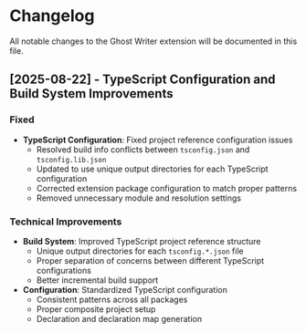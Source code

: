 # Changelog

All notable changes to the Ghost Writer extension will be documented in this file.

## [2025-08-22] - TypeScript Configuration and Build System Improvements

### Fixed

- **TypeScript Configuration**: Fixed project reference configuration issues
    - Resolved build info conflicts between `tsconfig.json` and `tsconfig.lib.json`
    - Updated to use unique output directories for each TypeScript configuration
    - Corrected extension package configuration to match proper patterns
    - Removed unnecessary module and resolution settings

### Technical Improvements

- **Build System**: Improved TypeScript project reference structure
    - Unique output directories for each `tsconfig.*.json` file
    - Proper separation of concerns between different TypeScript configurations
    - Better incremental build support
- **Configuration**: Standardized TypeScript configuration
    - Consistent patterns across all packages
    - Proper composite project setup
    - Declaration and declaration map generation
